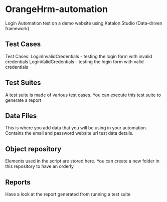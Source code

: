 # OrangeHrm-automation
Login Automation test on a demo website using Katalon Studio (Data-driven framework)


## Test Cases

Test Cases:
LoginInvalidCredentials   - 	testing the login form with invalid credentials
LoginValidCredentials   	- 	testing the login form with valid credentials

## Test Suites
A test suite is made of various test cases. You can execute this test suite to generate a report 

## Data Files				
This is where you add data that you will be using in your automation. Contains the email and password website url test data details. 

## Object repository		
Elements used in the script are stored here. You can create a new folder in this repository to have an orderly

## Reports 
Have a look at the report generated from running a test suite
